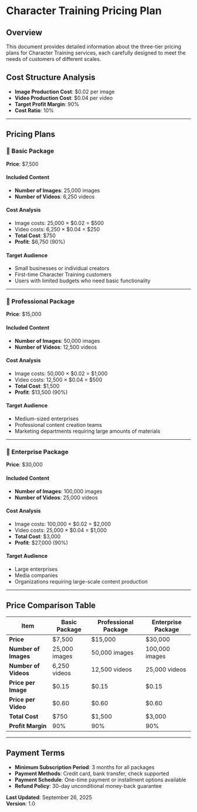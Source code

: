 # Character Training Pricing Plan

## Overview
This document provides detailed information about the three-tier pricing plans for Character Training services, each carefully designed to meet the needs of customers of different scales.

## Cost Structure Analysis
- **Image Production Cost**: $0.02 per image
- **Video Production Cost**: $0.04 per video  
- **Target Profit Margin**: 90%
- **Cost Ratio**: 10%

---

## Pricing Plans

### 🌟 Basic Package
**Price**: $7,500

#### Included Content
- **Number of Images**: 25,000 images
- **Number of Videos**: 6,250 videos

#### Cost Analysis
- Image costs: 25,000 × $0.02 = $500
- Video costs: 6,250 × $0.04 = $250
- **Total Cost**: $750
- **Profit**: $6,750 (90%)

#### Target Audience
- Small businesses or individual creators
- First-time Character Training customers
- Users with limited budgets who need basic functionality

---

### 🚀 Professional Package  
**Price**: $15,000

#### Included Content
- **Number of Images**: 50,000 images
- **Number of Videos**: 12,500 videos

#### Cost Analysis
- Image costs: 50,000 × $0.02 = $1,000
- Video costs: 12,500 × $0.04 = $500
- **Total Cost**: $1,500
- **Profit**: $13,500 (90%)

#### Target Audience
- Medium-sized enterprises
- Professional content creation teams
- Marketing departments requiring large amounts of materials

---

### 💎 Enterprise Package
**Price**: $30,000

#### Included Content
- **Number of Images**: 100,000 images
- **Number of Videos**: 25,000 videos

#### Cost Analysis
- Image costs: 100,000 × $0.02 = $2,000
- Video costs: 25,000 × $0.04 = $1,000
- **Total Cost**: $3,000
- **Profit**: $27,000 (90%)

#### Target Audience
- Large enterprises
- Media companies
- Organizations requiring large-scale content production

---

## Price Comparison Table

| Item | Basic Package | Professional Package | Enterprise Package |
|------|---------------|---------------------|-------------------|
| **Price** | $7,500 | $15,000 | $30,000 |
| **Number of Images** | 25,000 images | 50,000 images | 100,000 images |
| **Number of Videos** | 6,250 videos | 12,500 videos | 25,000 videos |
| **Price per Image** | $0.15 | $0.15 | $0.15 |
| **Price per Video** | $0.60 | $0.60 | $0.60 |
| **Total Cost** | $750 | $1,500 | $3,000 |
| **Profit Margin** | 90% | 90% | 90% |

---

## Payment Terms
- **Minimum Subscription Period**: 3 months for all packages
- **Payment Methods**: Credit card, bank transfer, check supported
- **Payment Schedule**: One-time payment or installment options available
- **Refund Policy**: 30-day unconditional money-back guarantee

**Last Updated**: September 26, 2025  
**Version**: 1.0
